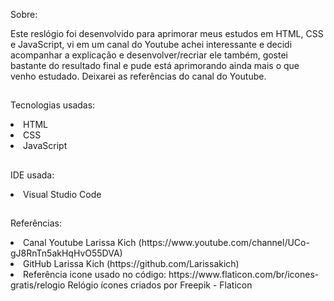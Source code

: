Sobre:
<p>Este reslógio foi desenvolvido para aprimorar meus estudos em HTML, CSS e JavaScript, vi em um canal do Youtube achei interessante e decidi acompanhar a explicação e desenvolver/recriar ele também, gostei bastante do resultado final e pude está aprimorando ainda mais o que venho estudado. Deixarei as referências do canal do Youtube.</p>

##

Tecnologias usadas:
<li>HTML</li>
<li>CSS</li>
<li>JavaScript</li>

##

IDE usada:
<li>Visual Studio Code</li>

##

Referências:
<li>Canal Youtube Larissa Kich (https://www.youtube.com/channel/UCo-gJ8RnTn5akHqHvO55DVA)</li>
<li>GitHub Larissa Kich (https://github.com/Larissakich)</li>
<li>Referência icone usado no código: https://www.flaticon.com/br/icones-gratis/relogio  Relógio ícones criados por Freepik - Flaticon</li>
